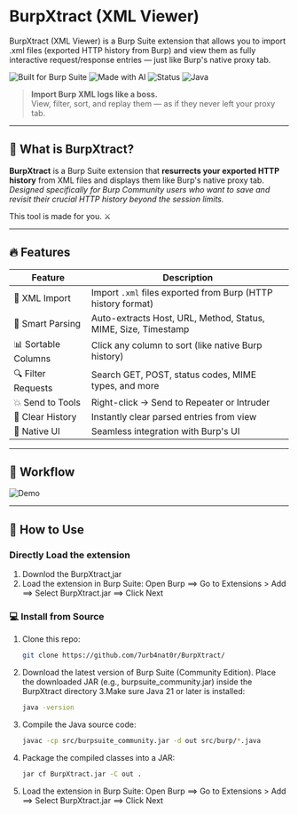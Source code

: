 # BurpXtract (XML Viewer)
BurpXtract (XML Viewer) is a Burp Suite extension that allows you to import .xml files (exported HTTP history from Burp) and view them as fully interactive request/response entries — just like Burp's native proxy tab.

![Built for Burp Suite](https://img.shields.io/badge/Built%20for-Burp%20Suite-orange?style=for-the-badge)
![Made with AI](https://img.shields.io/badge/Made%20with-AI-blueviolet?style=for-the-badge)
![Status](https://img.shields.io/badge/status-First%20Release-success?style=for-the-badge)
![Java](https://img.shields.io/badge/language-Java-blue?style=for-the-badge)

> **Import Burp XML logs like a boss.**  
> View, filter, sort, and replay them — as if they never left your proxy tab.

---

## 🧠 What is BurpXtract?

**BurpXtract** is a Burp Suite extension that **resurrects your exported HTTP history** from XML files and displays them like Burp's native proxy tab.
*Designed specifically for Burp Community users who want to save and revisit their crucial HTTP history beyond the session limits.*


This tool is made for you. ⚔️

---

## 🔥 Features

| Feature | Description |
|--------|-------------|
| 📂 XML Import | Import `.xml` files exported from Burp (HTTP history format) |
| 🧠 Smart Parsing | Auto-extracts Host, URL, Method, Status, MIME, Size, Timestamp |
| 📊 Sortable Columns | Click any column to sort (like native Burp history) |
| 🔍 Filter Requests | Search GET, POST, status codes, MIME types, and more |
| 💥 Send to Tools | Right-click → Send to Repeater or Intruder |
| 🧼 Clear History | Instantly clear parsed entries from view |
| 🎨 Native UI | Seamless integration with Burp's UI |

---

## 📸 Workflow

![Demo](https://github.com/7urb4nat0r/BurpXtract/blob/main/workflow.gif)


---

## 🚀 How to Use

### Directly Load the extension
1. Downlod the BurpXtract,jar
2. Load the extension in Burp Suite: Open Burp ==> Go to Extensions > Add ==> Select BurpXtract.jar ==> Click Next

### 💻 Install from Source
1. Clone this repo:
   ```bash
   git clone https://github.com/7urb4nat0r/BurpXtract/
2. Download the latest version of Burp Suite (Community Edition). Place the downloaded JAR (e.g., burpsuite_community.jar) inside the BurpXtract directory
3.Make sure Java 21 or later is installed:
   ```bash
   java -version
4. Compile the Java source code:
   ```bash
   javac -cp src/burpsuite_community.jar -d out src/burp/*.java
5. Package the compiled classes into a JAR:
   ```bash
   jar cf BurpXtract.jar -C out . 
6. Load the extension in Burp Suite: Open Burp ==> Go to Extensions > Add ==> Select BurpXtract.jar ==> Click Next
   
